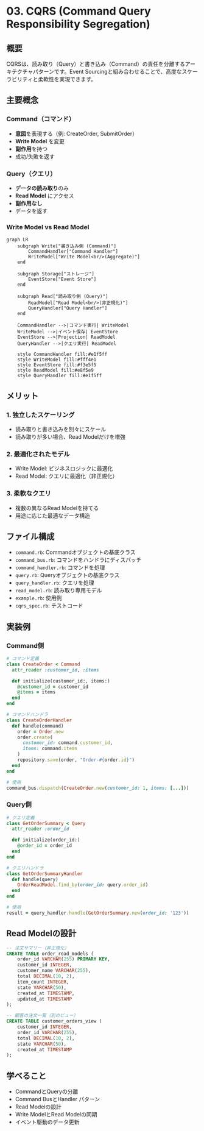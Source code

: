 # 03. CQRS (Command Query Responsibility Segregation)

## 概要

CQRSは、読み取り（Query）と書き込み（Command）の責任を分離するアーキテクチャパターンです。Event Sourcingと組み合わせることで、高度なスケーラビリティと柔軟性を実現できます。

## 主要概念

### Command（コマンド）
- **意図**を表現する（例: CreateOrder, SubmitOrder）
- **Write Model** を変更
- **副作用**を持つ
- 成功/失敗を返す

### Query（クエリ）
- **データの読み取り**のみ
- **Read Model** にアクセス
- **副作用なし**
- データを返す

### Write Model vs Read Model

```mermaid
graph LR
    subgraph Write["書き込み側 (Command)"]
        CommandHandler["Command Handler"]
        WriteModel["Write Model<br/>(Aggregate)"]
    end

    subgraph Storage["ストレージ"]
        EventStore["Event Store"]
    end

    subgraph Read["読み取り側 (Query)"]
        ReadModel["Read Model<br/>(非正規化)"]
        QueryHandler["Query Handler"]
    end

    CommandHandler -->|コマンド実行| WriteModel
    WriteModel -->|イベント保存| EventStore
    EventStore -->|Projection| ReadModel
    QueryHandler -->|クエリ実行| ReadModel

    style CommandHandler fill:#e1f5ff
    style WriteModel fill:#fff4e1
    style EventStore fill:#f3e5f5
    style ReadModel fill:#e8f5e9
    style QueryHandler fill:#e1f5ff
```

## メリット

### 1. 独立したスケーリング
- 読み取りと書き込みを別々にスケール
- 読み取りが多い場合、Read Modelだけを増強

### 2. 最適化されたモデル
- Write Model: ビジネスロジックに最適化
- Read Model: クエリに最適化（非正規化）

### 3. 柔軟なクエリ
- 複数の異なるRead Modelを持てる
- 用途に応じた最適なデータ構造

## ファイル構成

- `command.rb`: Commandオブジェクトの基底クラス
- `command_bus.rb`: コマンドをハンドラにディスパッチ
- `command_handler.rb`: コマンドを処理
- `query.rb`: Queryオブジェクトの基底クラス
- `query_handler.rb`: クエリを処理
- `read_model.rb`: 読み取り専用モデル
- `example.rb`: 使用例
- `cqrs_spec.rb`: テストコード

## 実装例

### Command側

```ruby
# コマンド定義
class CreateOrder < Command
  attr_reader :customer_id, :items

  def initialize(customer_id:, items:)
    @customer_id = customer_id
    @items = items
  end
end

# コマンドハンドラ
class CreateOrderHandler
  def handle(command)
    order = Order.new
    order.create(
      customer_id: command.customer_id,
      items: command.items
    )
    repository.save(order, "Order-#{order.id}")
  end
end

# 使用
command_bus.dispatch(CreateOrder.new(customer_id: 1, items: [...]))
```

### Query側

```ruby
# クエリ定義
class GetOrderSummary < Query
  attr_reader :order_id

  def initialize(order_id:)
    @order_id = order_id
  end
end

# クエリハンドラ
class GetOrderSummaryHandler
  def handle(query)
    OrderReadModel.find_by(order_id: query.order_id)
  end
end

# 使用
result = query_handler.handle(GetOrderSummary.new(order_id: '123'))
```

## Read Modelの設計

```sql
-- 注文サマリー（非正規化）
CREATE TABLE order_read_models (
    order_id VARCHAR(255) PRIMARY KEY,
    customer_id INTEGER,
    customer_name VARCHAR(255),
    total DECIMAL(10, 2),
    item_count INTEGER,
    state VARCHAR(50),
    created_at TIMESTAMP,
    updated_at TIMESTAMP
);

-- 顧客の注文一覧（別のビュー）
CREATE TABLE customer_orders_view (
    customer_id INTEGER,
    order_id VARCHAR(255),
    total DECIMAL(10, 2),
    state VARCHAR(50),
    created_at TIMESTAMP
);
```

## 学べること

- CommandとQueryの分離
- Command BusとHandler パターン
- Read Modelの設計
- Write ModelとRead Modelの同期
- イベント駆動のデータ更新
